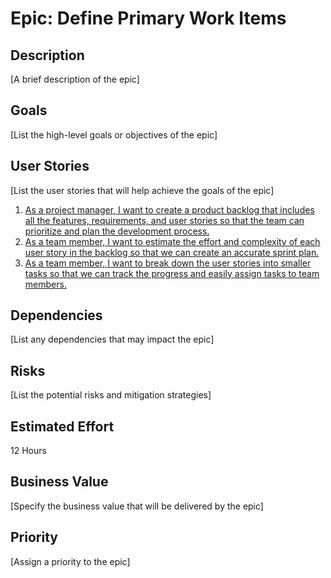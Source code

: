 # Epic: Define Primary Work Items

## Description
[A brief description of the epic]

## Goals
[List the high-level goals or objectives of the epic]

## User Stories
[List the user stories that will help achieve the goals of the epic]
1. [As a project manager, I want to create a product backlog that includes all the features, requirements, and user stories so that the team can prioritize and plan the development process.](stories/story_backlog.md)
2. [As a team member, I want to estimate the effort and complexity of each user story in the backlog so that we can create an accurate sprint plan.](stories/story_estimates.md)
3. [As a team member, I want to break down the user stories into smaller tasks so that we can track the progress and easily assign tasks to team members.](stories/story_tasks.md)

## Dependencies
[List any dependencies that may impact the epic]

## Risks
[List the potential risks and mitigation strategies]

## Estimated Effort
12 Hours

## Business Value
[Specify the business value that will be delivered by the epic]

## Priority
[Assign a priority to the epic]
